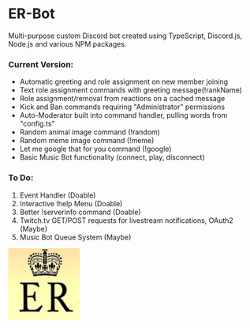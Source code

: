 # **ER-Bot**
Multi-purpose custom Discord bot created using TypeScript, Discord.js, Node.js and various NPM packages.

### **Current Version:**
- Automatic greeting and role assignment on new member joining 
- Text role assignment commands with greeting message(!rankName)
- Role assignment/removal from reactions on a cached message 
- Kick and Ban commands requiring "Administrator" permissions
- Auto-Moderator built into command handler, pulling words from "config.ts"
- Random animal image command (!random)
- Random meme image command (!meme)
- Let me google that for you command (!google)
- Basic Music Bot functionality (connect, play, disconnect)

### **To Do:**
1. Event Handler (Doable)
2. Interactive !help Menu (Doable)
3. Better !serverinfo command (Doable)
4. Twitch.tv GET/POST requests for livestream notifications, OAuth2 (Maybe)
5. Music Bot Queue System (Maybe)





![Alt text](https://github.com/simmer-devs/ER-Bot/blob/master/Images/ER%20GOLD.PNG?raw=true)
